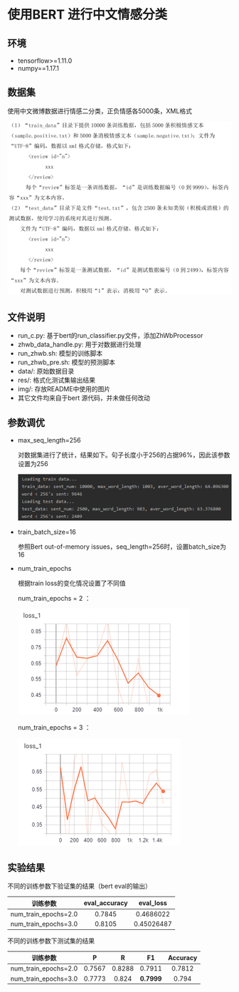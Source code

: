 # 使用BERT 进行中文情感分类

## 环境

- tensorflow>=1.11.0
- numpy==1.17.1

## 数据集

使用中文微博数据进行情感二分类，正负情感各5000条，XML格式

<img src=".\img\datainfo.png" alt="datainfo"  />



## 文件说明

- run_c.py: 基于bert的run_classifier.py文件，添加ZhWbProcessor 
- zhwb_data_handle.py: 用于对数据进行处理
- run_zhwb.sh: 模型的训练脚本
- run_zhwb_pre.sh: 模型的预测脚本
- data/: 原始数据目录
- res/: 格式化测试集输出结果
- img/: 存放README中使用的图片
- 其它文件均来自于bert 源代码，并未做任何改动

## 参数调优

- max_seq_length=256

  对数据集进行了统计，结果如下。句子长度小于256的占据96%，因此该参数设置为256

  ![data_state](.\img\data_state.jpg)

- train_batch_size=16

  参照Bert out-of-memory issues，seq_length=256时，设置batch_size为16

- num_train_epochs

  根据train loss的变化情况设置了不同值

  num_train_epochs = 2 ：

  ![loss_1](.\img\loss_1.png)

  num_train_epochs = 3 ：

  ![loss_2](.\img\loss_2.jpg)

## 实验结果

不同的训练参数下验证集的结果（bert eval的输出）

|       训练参数       | eval_accuracy | eval_loss  |
| :------------------: | :-----------: | :--------: |
| num_train_epochs=2.0 |    0.7845     | 0.4686022  |
| num_train_epochs=3.0 |    0.8105     | 0.45026487 |

不同的训练参数下测试集的结果

|       训练参数       |   P    |   R    |      F1      | Accuracy |
| :------------------: | :----: | :----: | :----------: | :------: |
| num_train_epochs=2.0 | 0.7567 | 0.8288 |    0.7911    |  0.7812  |
| num_train_epochs=3.0 | 0.7773 | 0.824  | **0.7999** |  0.794   |

